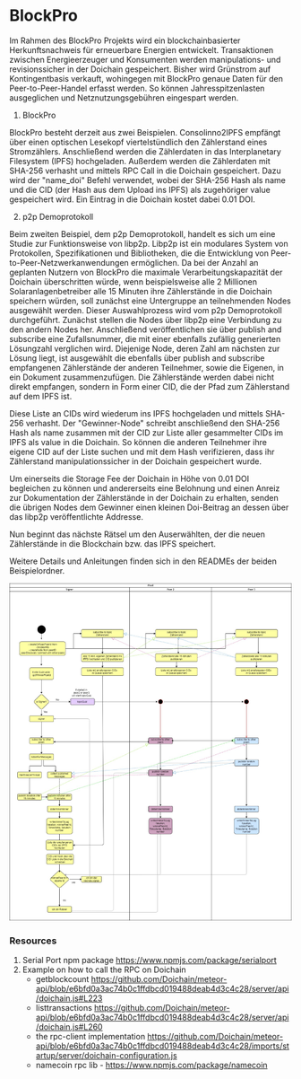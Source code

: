 # BlockPro

Im Rahmen des BlockPro Projekts wird ein blockchainbasierter Herkunftsnachweis für erneuerbare Energien entwickelt. Transaktionen zwischen Energieerzeuger und Konsumenten werden manipulations- und revisionssicher in der Doichain gespeichert. Bisher wird Grünstrom auf Kontingentbasis verkauft, wohingegen mit BlockPro genaue Daten für den Peer-to-Peer-Handel erfasst werden. So können Jahresspitzenlasten ausgeglichen und Netznutzungsgebühren eingespart werden. 

1. BlockPro

BlockPro besteht derzeit aus zwei Beispielen. Consolinno2IPFS empfängt über einen optischen Lesekopf viertelstündlich den Zählerstand eines Stromzählers. Anschließend werden die Zählerdaten in das Interplanetary Filesystem (IPFS) hochgeladen. Außerdem werden die Zählerdaten mit SHA-256 verhasht und mittels RPC Call in die Doichain gespeichert. Dazu wird der "name_doi" Befehl verwendet, wobei der SHA-256 Hash als name und die CID (der Hash aus dem Upload ins IPFS) als zugehöriger value gespeichert wird. Ein Eintrag in die Doichain kostet dabei 0.01 DOI.

2. p2p Demoprotokoll

Beim zweiten Beispiel, dem p2p Demoprotokoll, handelt es sich um eine Studie zur Funktionsweise von libp2p. Libp2p ist ein modulares System von Protokollen, Spezifikationen und Bibliotheken, die die Entwicklung von Peer-to-Peer-Netzwerkanwendungen ermöglichen. Da bei der Anzahl an geplanten Nutzern von BlockPro die maximale Verarbeitungskapazität der Doichain überschritten würde, wenn beispielsweise alle 2 Millionen Solaranlagenbetreiber alle 15 Minuten ihre Zählerstände in die Doichain speichern würden, soll zunächst eine Untergruppe an teilnehmenden Nodes ausgewählt werden. Dieser Auswahlprozess wird vom p2p Demoprotokoll durchgeführt. Zunächst stellen die Nodes über libp2p eine Verbindung zu den andern Nodes her. Anschließend veröffentlichen sie über publish and subscribe eine Zufallsnummer, die mit einer ebenfalls zufällig generierten Lösungzahl verglichen wird. Diejenige Node, deren Zahl am nächsten zur Lösung liegt, ist ausgewählt die ebenfalls über publish and subscribe empfangenen Zählerstände der anderen Teilnehmer, sowie die Eigenen, in ein Dokument zusammenzufügen. Die Zählerstände werden dabei nicht direkt empfangen, sondern in Form einer CID, die der Pfad zum Zählerstand auf dem IPFS ist.

Diese Liste an CIDs wird wiederum ins IPFS hochgeladen und mittels SHA-256 verhasht. Der "Gewinner-Node" schreibt anschließend den SHA-256 Hash als name zusammen mit der CID zur Liste aller gesammelter CIDs im IPFS als value in die Doichain. So können die anderen Teilnehmer ihre eigene CID auf der Liste suchen und mit dem Hash verifizieren, dass ihr Zählerstand manipulationssicher in der Doichain gespeichert wurde. 

Um einerseits die Storage Fee der Doichain in Höhe von 0.01 DOI begleichen zu können und andererseits eine Belohnung und einen Anreiz zur Dokumentation der Zählerstände in der Doichain zu erhalten, senden die übrigen Nodes dem Gewinner einen kleinen Doi-Beitrag an dessen über das libp2p veröffentlichte Addresse. 

Nun beginnt das nächste Rätsel um den Auserwählten, der die neuen Zählerstände in die Blockchain bzw. das IPFS speichert. 

Weitere Details und Anleitungen finden sich in den READMEs der beiden Beispielordner.


<img
src="./images/Activity Diagram Libp2p.jpg"
raw=true
alt="Aktivitätsdiagramm zum Peer2Peer Demoprotokoll"
style="margin-right: 10px;"
/>


### Resources
1. Serial Port npm package https://www.npmjs.com/package/serialport
2. Example on how to call the RPC on Doichain 
    - getblockcount https://github.com/Doichain/meteor-api/blob/e6bfd0a3ac74b0c1ffdbcd019488deab4d3c4c28/server/api/doichain.js#L223
    - listtransactions https://github.com/Doichain/meteor-api/blob/e6bfd0a3ac74b0c1ffdbcd019488deab4d3c4c28/server/api/doichain.js#L260
    - the rpc-client implementation https://github.com/Doichain/meteor-api/blob/e6bfd0a3ac74b0c1ffdbcd019488deab4d3c4c28/imports/startup/server/doichain-configuration.js
    - namecoin rpc lib - https://www.npmjs.com/package/namecoin 